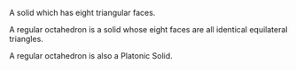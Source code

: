 A solid which has eight triangular faces.

A regular octahedron is a solid whose eight faces are all identical
equilateral triangles.

A regular octahedron is also a Platonic Solid.
